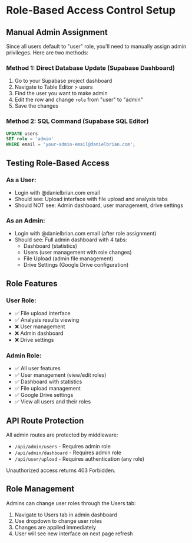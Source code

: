 # Role-Based Access Control Setup

## Manual Admin Assignment

Since all users default to "user" role, you'll need to manually assign admin privileges. Here are two methods:

### Method 1: Direct Database Update (Supabase Dashboard)

1. Go to your Supabase project dashboard
2. Navigate to Table Editor > users
3. Find the user you want to make admin
4. Edit the row and change `role` from "user" to "admin"
5. Save the changes

### Method 2: SQL Command (Supabase SQL Editor)

```sql
UPDATE users 
SET role = 'admin' 
WHERE email = 'your-admin-email@danielbrian.com';
```

## Testing Role-Based Access

### As a User:
- Login with @danielbrian.com email
- Should see: Upload interface with file upload and analysis tabs
- Should NOT see: Admin dashboard, user management, drive settings

### As an Admin:
- Login with @danielbrian.com email (after role assignment)
- Should see: Full admin dashboard with 4 tabs:
  - Dashboard (statistics)
  - Users (user management with role changes)
  - File Upload (admin file management)
  - Drive Settings (Google Drive configuration)

## Role Features

### User Role:
- ✅ File upload interface
- ✅ Analysis results viewing
- ❌ User management
- ❌ Admin dashboard
- ❌ Drive settings

### Admin Role:
- ✅ All user features
- ✅ User management (view/edit roles)
- ✅ Dashboard with statistics
- ✅ File upload management
- ✅ Google Drive settings
- ✅ View all users and their roles

## API Route Protection

All admin routes are protected by middleware:
- `/api/admin/users` - Requires admin role
- `/api/admin/dashboard` - Requires admin role
- `/api/user/upload` - Requires authentication (any role)

Unauthorized access returns 403 Forbidden.

## Role Management

Admins can change user roles through the Users tab:
1. Navigate to Users tab in admin dashboard
2. Use dropdown to change user roles
3. Changes are applied immediately
4. User will see new interface on next page refresh